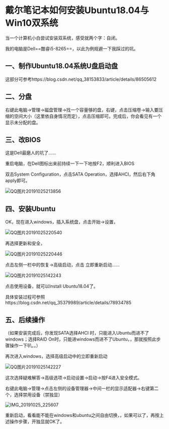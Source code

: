 # 戴尔笔记本如何安装Ubuntu18.04与Win10双系统

当一个计算机小白尝试安装双系统，感受就两个字：自闭。

我的电脑是Dell==酷睿i5-8265==，以此为例规避一下我踩过的坑。

## 一、制作Ubuntu18.04系统U盘启动盘

这部分可参考https://blog.csdn.net/qq_38153833/article/details/86505612

## 二、分盘

右键此电脑→管理→磁盘管理→找一个容量够的盘，右键，点击压缩卷→输入要压缩的空间大小（这里依自身情况而定），点击压缩即可。完成后，你会看见有一个显示未分配的盘。

## 三、改BIOS

这是Dell最磨人的坑了……

重启电脑，在Dell图标出来前持续一下一下地按F2，顺利进入BIOS

双击System Configuration，点击SATA Operation，选择AHCI，然后右下角apply即可。

![QQ图片20191025213856](C:\Users\提拉米苏\Desktop\陈小浩\Blue-Whale\第二次作业\QQ图片20191025213856.jpg)

## 四、安装Ubuntu

OK，现在进入windows，插入系统盘，点击开始→设置，

![QQ图片20191025220540](C:\Users\提拉米苏\Desktop\陈小浩\Blue-Whale\第二次作业\QQ图片20191025220540.png)

再选择更新和安全，

![QQ图片20191025220446](C:\Users\提拉米苏\Desktop\陈小浩\Blue-Whale\第二次作业\QQ图片20191025220446.png)

点击左侧一栏中的恢复→高级启动，点击 立即重新启动……

![QQ图片20191025142243](C:\Users\提拉米苏\Desktop\陈小浩\Blue-Whale\第二次作业\QQ图片20191025142243.jpg)

点击使用设备，就可以Install Ubuntu18.04了。

具体安装过程可参照https://blog.csdn.net/qq_35379989/article/details/78934785

## 五、后续操作

（如果安装完成后，你发现SATA选择AHCI 时，只能进入Ubuntu而进不了windows；选择RAID On时，只能进windows而进不了Ubuntu，，那就按照此步骤操作一下叭。。）

再次进入windows，选择高级启动中的立即重新启动

![QQ图片20191025142227](C:\Users\提拉米苏\Desktop\陈小浩\Blue-Whale\第二次作业\QQ图片20191025142227.jpg)

这次选择疑难解答→高级选项→启动设置→启动→按F4进入安全模式。

右键此电脑→管理→点击左侧的设备管理器→中间一栏的显示适配器→右键第二个，选择禁用设备（禁独显）

![IMG_20191025_225607](C:\Users\提拉米苏\Desktop\陈小浩\Blue-Whale\第二次作业\IMG_20191025_225607.jpg)

重新启动，看看能不能在windows和ubuntu之间自由切换，，如果可以了，再按上述操作步骤，开独显就OK了。